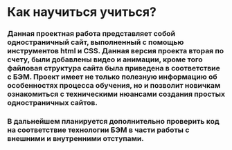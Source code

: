 # Как научиться учиться? 
### Данная проектная работа представляет собой одностраничный сайт, выполненный с помощью инструментов html и CSS. Данная версия проекта вторая по счету, были добавлены видео и анимации, кроме того файловая структура сайта была приведена в соответствие с БЭМ. Проект имеет не только полезную информацию об особенностях процесса обучения, но и позволит новичкам ознакомиться с техническими нюансами создания простых одностраничных сайтов. 
### В дальнейшем планируется дополнительно проверить код на соответствие технологии БЭМ в части работы с внешними и внутренними отступами.